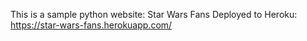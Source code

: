 This is a sample python website: Star Wars Fans
Deployed to Heroku: https://star-wars-fans.herokuapp.com/